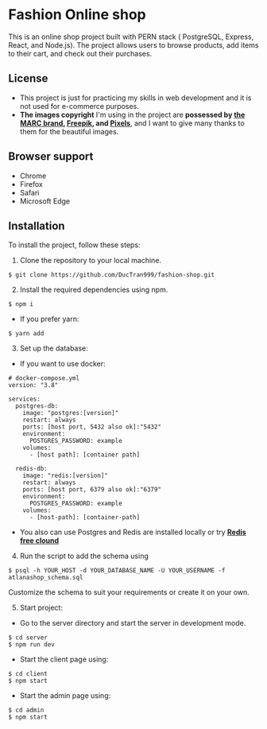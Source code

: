 # Fashion Online shop
This is an online shop project built with PERN stack ( PostgreSQL, Express, React, and Node.js). The project allows users to browse products, add items to their cart, and check out their purchases.

## License
- This project is just for practicing my skills in web development and it is not used for e-commerce purposes.
- **The images copyright** I'm using in the project are **possessed by [the MARC brand], [Freepik], and [Pixels]**, and I want to give many thanks to them for the beautiful images.

[the MARC brand]: https://marc.com.vn/
[Freepik]: https://www.freepik.com/search?format=search&query=fashion&type=photo
[Pixels]: https://www.pexels.com/vi-vn/tim-kiem/model/

## Browser support
- Chrome
- Firefox
- Safari
- Microsoft Edge

## Installation
To install the project, follow these steps:
1. Clone the repository to your local machine.
```
$ git clone https://github.com/DucTran999/fashion-shop.git
```
2. Install the required dependencies using npm.
```
$ npm i
```
- If you prefer yarn:
```
$ yarn add
```
3. Set up the database:
- If you want to use docker:
```
# docker-compose.yml
version: "3.8"

services: 
  postgres-db:
    image: "postgres:[version]"
    restart: always
    ports: [host port, 5432 also ok]:"5432"
    environment:
      POSTGRES_PASSWORD: example
    volumes:
      - [host path]: [container path]

  redis-db:
    image: "redis:[version]"
    restart: always
    ports: [host port, 6379 also ok]:"6379"
    environment:
      POSTGRES_PASSWORD: example
    volumes:
      - [host-path]: [container-path]
```
- You also can use Postgres and Redis are installed locally or try **[Redis free clound]**

[Redis free clound]: https://redis.com/try-free/

4. Run the script to add the schema using
```
$ psql -h YOUR_HOST -d YOUR_DATABASE_NAME -U YOUR_USERNAME -f atlanashop_schema.sql
```
Customize the schema to suit your requirements or create it on your own.

5. Start project:
- Go to the server directory and start the server in development mode. 
```
$ cd server
$ npm run dev
```
- Start the client page using:
```
$ cd client
$ npm start
```
- Start the admin page using:
```
$ cd admin
$ npm start
```


